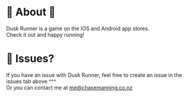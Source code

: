 # :rocket: About :rocket:

Dusk Runner is a game on the IOS and Android app stores.  
Check it out and happy running!

# :bug: Issues?
If you have an issue with Dusk Runner, feel free to create an issue in the issues tab above ^^^  
Or you can contact me at me@chasemanning.co.nz
